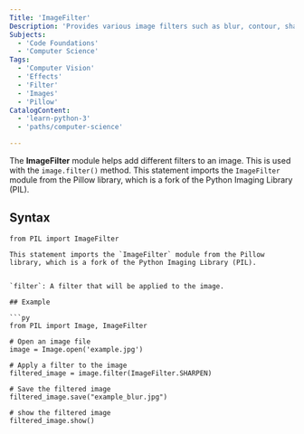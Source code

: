 ```yaml
---
Title: 'ImageFilter'
Description: 'Provides various image filters such as blur, contour, sharpen, and edge enhancement, allowing image enhancement and manipulation.'
Subjects:
  - 'Code Foundations'
  - 'Computer Science'
Tags: 
  - 'Computer Vision'
  - 'Effects'
  - 'Filter'
  - 'Images'
  - 'Pillow'
CatalogContent:
  - 'learn-python-3'
  - 'paths/computer-science'

---
```


The **ImageFilter** module helps add different filters to an image. This is used with the `image.filter()` method. This statement imports the `ImageFilter` module from the Pillow library, which is a fork of the Python Imaging Library (PIL). 

## Syntax

```pseudo
from PIL import ImageFilter

This statement imports the `ImageFilter` module from the Pillow library, which is a fork of the Python Imaging Library (PIL).


`filter`: A filter that will be applied to the image.

## Example

```py
from PIL import Image, ImageFilter

# Open an image file
image = Image.open('example.jpg')

# Apply a filter to the image
filtered_image = image.filter(ImageFilter.SHARPEN)

# Save the filtered image
filtered_image.save("example_blur.jpg")

# show the filtered image
filtered_image.show()



